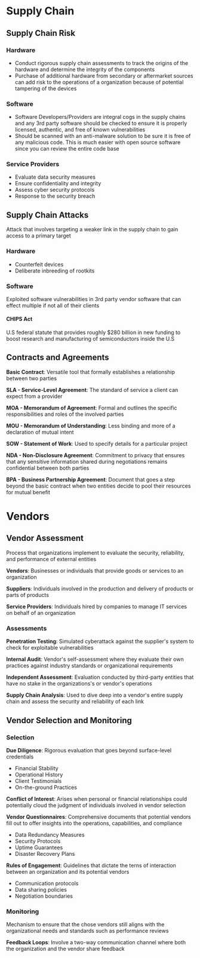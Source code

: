 # Supply Chain
## Supply Chain Risk

### Hardware

- Conduct rigorous supply chain assessments to track the origins of the hardware and determine the integrity of the components
- Purchase of additional hardware from secondary or aftermarket sources can add risk to the operations of a organization because of potential tampering of the devices

### Software

- Software Developers/Providers are integral cogs in the supply chains and any 3rd party software should be checked to ensure it is properly licensed, authentic, and free of known vulnerabilities
- Should be scanned with an anti-malware solution to be sure it is free of any malicious code. This is much easier with open source software since you can review the entire code base

### Service Providers

- Evaluate data security measures
- Ensure confidentiality and integrity
- Assess cyber security protocols
- Response to the security breach

## Supply Chain Attacks

Attack that involves targeting a weaker link in the supply chain to gain access to a primary target

### Hardware

- Counterfeit devices
- Deliberate inbreeding of rootkits

### Software

Exploited software vulnerabilities in 3rd party vendor software that can effect multiple if not all of their clients

#### CHIPS Act

U.S federal statute that provides roughly $280 billion in new funding to boost research and manufacturing of semiconductors inside the U.S

## Contracts and Agreements

**Basic Contract**: Versatile tool that formally establishes a relationship between two parties

**SLA - Service-Level Agreement**: The standard of service a client can expect from a provider

**MOA - Memorandum of Agreement**: Formal and outlines the specific responsibilities and roles of the involved parties

**MOU - Memorandum of Understanding**: Less binding and more of a declaration of mutual intent

**SOW - Statement of Work**: Used to specify details for a particular project

**NDA - Non-Disclosure Agreement**: Commitment to privacy that ensures that any sensitive information shared during negotiations remains confidential between both parties

**BPA - Business Partnership Agreement**: Document that goes a step beyond the basic contract when two entities decide to pool their resources for mutual benefit
# Vendors
## Vendor Assessment

Process that organizations implement to evaluate the security, reliability, and performance of external entities

**Vendors**: Businesses or individuals that provide goods or services to an organization 

**Suppliers**: Individuals involved in the production and delivery of products or parts of products

**Service Providers**: Individuals hired by companies to manage IT services on behalf of an organization

### Assessments

**Penetration Testing**: Simulated cyberattack against the supplier's system to check for exploitable vulnerabilities 

**Internal Audit**: Vendor's self-assessment where they evaluate their own practices against industry standards or organizational requirements

**Independent Assessment**: Evaluation conducted by third-party entities that have no stake in the organizations's or vendor's operations

**Supply Chain Analysis**: Used to dive deep into a vendor's entire supply chain and assess the security and reliability of each link

## Vendor Selection and Monitoring

### Selection

**Due Diligence**: Rigorous evaluation that goes beyond surface-level credentials
- Financial Stability 
- Operational History
- Client Testimonials 
- On-the-ground Practices

**Conflict of Interest**: Arises when personal or financial relationships could potentially cloud the judgment of individuals involved in vendor selection

**Vendor Questionnaires**: Comprehensive documents that potential vendors fill out to offer insights into the operations, capabilities, and compliance
- Data Redundancy Measures
- Security Protocols
- Uptime Guarantees 
- Disaster Recovery Plans

**Rules of Engagement**: Guidelines that dictate the terns of interaction between an organization and its potential vendors
- Communication protocols 
- Data sharing policies 
- Negotiation boundaries

### Monitoring

Mechanism to ensure that the chose vendors still aligns with the organizational needs and standards such as performance reviews

**Feedback Loops**: Involve a two-way communication channel where both the organization and the vendor share feedback